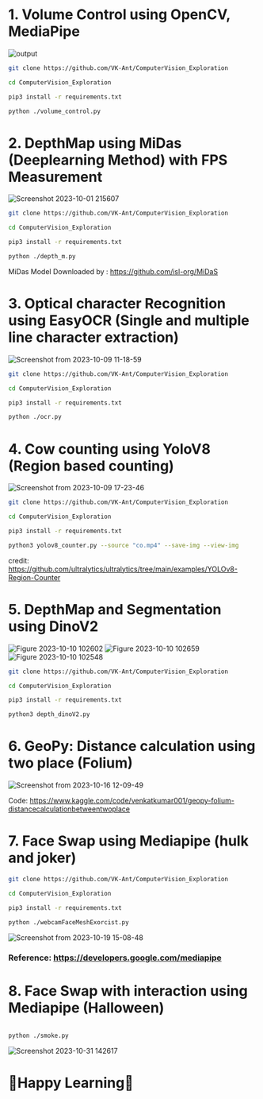 # 1. Volume Control using OpenCV, MediaPipe

![output](https://github.com/VK-Ant/ComputerVision_Exploration/assets/75832198/0656d13e-598f-4fa0-81cf-7954d107004e)

```bash
git clone https://github.com/VK-Ant/ComputerVision_Exploration

cd ComputerVision_Exploration

pip3 install -r requirements.txt

python ./volume_control.py

```

# 2. DepthMap using MiDas (Deeplearning Method) with FPS Measurement 

![Screenshot 2023-10-01 215607](https://github.com/VK-Ant/ComputerVision_Exploration/assets/75832198/a029652f-a68d-4042-a51e-8a9b62353a63)

```bash
git clone https://github.com/VK-Ant/ComputerVision_Exploration

cd ComputerVision_Exploration

pip3 install -r requirements.txt

python ./depth_m.py

```
MiDas Model Downloaded by : https://github.com/isl-org/MiDaS

# 3. Optical character Recognition using EasyOCR (Single and multiple line character extraction)

![Screenshot from 2023-10-09 11-18-59](https://github.com/VK-Ant/ComputerVision_Exploration/assets/75832198/5c4e5d12-3a34-4b11-9cbf-774e94d17728)

```bash
git clone https://github.com/VK-Ant/ComputerVision_Exploration

cd ComputerVision_Exploration

pip3 install -r requirements.txt

python ./ocr.py

```

# 4. Cow counting using YoloV8 (Region based counting)

![Screenshot from 2023-10-09 17-23-46](https://github.com/VK-Ant/ComputerVision_Exploration/assets/75832198/bda31933-ac9d-401d-8898-a223aaab3577)


```bash
git clone https://github.com/VK-Ant/ComputerVision_Exploration

cd ComputerVision_Exploration

pip3 install -r requirements.txt

python3 yolov8_counter.py --source "co.mp4" --save-img --view-img

```
credit: https://github.com/ultralytics/ultralytics/tree/main/examples/YOLOv8-Region-Counter

# 5. DepthMap and Segmentation using DinoV2

![Figure 2023-10-10 102602](https://github.com/VK-Ant/ComputerVision_Exploration/assets/75832198/96919497-3077-49a8-b2ef-e5baa9425415)
![Figure 2023-10-10 102659](https://github.com/VK-Ant/ComputerVision_Exploration/assets/75832198/81de1b85-3b60-4308-b304-5470730012c1)
![Figure 2023-10-10 102548](https://github.com/VK-Ant/ComputerVision_Exploration/assets/75832198/e04a11c8-76a8-4c80-9511-97c227fbf829)

```bash
git clone https://github.com/VK-Ant/ComputerVision_Exploration

cd ComputerVision_Exploration

pip3 install -r requirements.txt

python3 depth_dinoV2.py

```
# 6. GeoPy: Distance calculation using two place (Folium)

![Screenshot from 2023-10-16 12-09-49](https://github.com/VK-Ant/ComputerVision_Exploration/assets/75832198/66f27f83-b880-4930-95f9-15aca56fe610)

Code: https://www.kaggle.com/code/venkatkumar001/geopy-folium-distancecalculationbetweentwoplace

# 7. Face Swap using Mediapipe (hulk and joker)

```bash
git clone https://github.com/VK-Ant/ComputerVision_Exploration

cd ComputerVision_Exploration

pip3 install -r requirements.txt

python ./webcamFaceMeshExorcist.py 

```
![Screenshot from 2023-10-19 15-08-48](https://github.com/VK-Ant/ComputerVision_Exploration/assets/75832198/a0cbb3c1-ecf3-4953-8621-b71743594869)

### **Reference: https://developers.google.com/mediapipe**

# 8. Face Swap with interaction using Mediapipe (Halloween)

```bash

python ./smoke.py 

```
![Screenshot 2023-10-31 142617](https://github.com/VK-Ant/ComputerVision_Exploration/assets/75832198/28bd87ee-d453-4375-93f0-b34e91b528e4)

# **🤗Happy Learning🤗**

